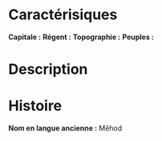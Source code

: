 # Caractérisiques
**Capitale :** 
**Régent :** 
**Topographie :** 
**Peuples :** 
# Description
# Histoire
**Nom en langue ancienne :** Mēhod
